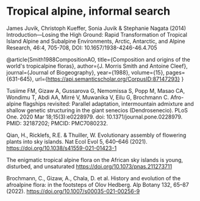 # Tropical alpine, informal search

James Juvik, Christoph Kueffer, Sonia Juvik & Stephanie Nagata (2014) Introduction—Losing the High Ground: Rapid Transformation of Tropical Island Alpine and Subalpine Environments, Arctic, Antarctic, and Alpine Research, 46:4, 705-708, DOI: 10.1657/1938-4246-46.4.705

@article{Smith1988CompositionAO,
  title={Composition and origins of the world's tropicalpine floras},
  author={J. Morris Smith and Antoine Cleef},
  journal={Journal of Biogeography},
  year={1988},
  volume={15},
  pages={631-645},
  url={https://api.semanticscholar.org/CorpusID:87147293}
}

Tusiime FM, Gizaw A, Gussarova G, Nemomissa S, Popp M, Masao CA, Wondimu T, Abdi AA, Mirré V, Muwanika V, Eilu G, Brochmann C. Afro-alpine flagships revisited: Parallel adaptation, intermountain admixture and shallow genetic structuring in the giant senecios (Dendrosenecio). PLoS One. 2020 Mar 18;15(3):e0228979. doi: 10.1371/journal.pone.0228979. PMID: 32187202; PMCID: PMC7080232.

Qian, H., Ricklefs, R.E. & Thuiller, W. Evolutionary assembly of flowering plants into sky islands. Nat Ecol Evol 5, 640–646 (2021). https://doi.org/10.1038/s41559-021-01423-1

The enigmatic tropical alpine flora on the African sky islands is young, disturbed, and unsaturated 
https://doi.org/10.1073/pnas.211273711

Brochmann, C., Gizaw, A., Chala, D. et al. History and evolution of the afroalpine flora: in the footsteps of Olov Hedberg. Alp Botany 132, 65–87 (2022). https://doi.org/10.1007/s00035-021-00256-9
